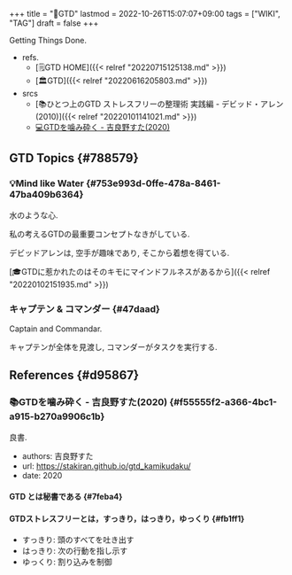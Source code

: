 +++
title = "📝GTD"
lastmod = 2022-10-26T15:07:07+09:00
tags = ["WIKI", "TAG"]
draft = false
+++

Getting Things Done.

-   refs.
    -   [🗒GTD HOME]({{< relref "20220715125138.md" >}})
    -   [🏛GTD]({{< relref "20220616205803.md" >}})
-   srcs
    -   [📚ひとつ上のGTD ストレスフリーの整理術 実践編 - デビッド・アレン(2010)]({{< relref "20220101141021.md" >}})
    -   [💻GTDを噛み砕く - 吉良野すた(2020)](#f55555f2-a366-4bc1-a915-b270a9906c1b)


## GTD Topics {#788579}


### 💡Mind like Water {#753e993d-0ffe-478a-8461-47ba409b6364}

水のような心.

私の考えるGTDの最重要コンセプトなきがしている.

デビッドアレンは, 空手が趣味であり, そこから着想を得ている.

[🎓GTDに惹かれたのはそのキモにマインドフルネスがあるから]({{< relref "20220102151935.md" >}})


### キャプテン & コマンダー {#47daad}

Captain and Commandar.

キャプテンが全体を見渡し, コマンダーがタスクを実行する.


## References {#d95867}


### 📚GTDを噛み砕く - 吉良野すた(2020) {#f55555f2-a366-4bc1-a915-b270a9906c1b}

良書.

-   authors: 吉良野すた
-   url: <https://stakiran.github.io/gtd_kamikudaku/>
-   date: 2020


#### GTD とは秘書である {#7feba4}


#### GTDストレスフリーとは，すっきり，はっきり，ゆっくり {#fb1ff1}

-   すっきり: 頭のすべてを吐き出す
-   はっきり: 次の行動を指し示す
-   ゆっくり: 割り込みを制御
